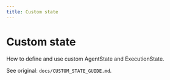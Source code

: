 ```yaml
---
title: Custom state
---
```


# Custom state

How to define and use custom AgentState and ExecutionState.

See original: `docs/CUSTOM_STATE_GUIDE.md`.
